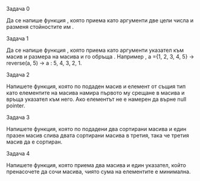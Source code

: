 Задача 0

Да се напише функция , която приeма като аргументи две цели числа и разменя стойностите им .

Задача 1

Да се напише функция , която приема като аргументи указател към масив и размера на масива и го обръща . Например , а ={1, 2, 3, 4, 5} → reverse(a, 5) → a : 5, 4, 3, 2, 1.

Задача 2

Напишете функция, която по подаден масив и елемент от същия тип като елементите на масива намира първото му срещане в масива и връща указател към него. Ако елементът не е намерен да върне null pointer.

Задача 3

Напишете функция, която по подадени два сортирани масива и един празен масив слива двата сортирани масива в третия, така че третия масив да е сортиран.

Задача 4

Напишете функция, която приема два масива и един указател, който пренасочете да сочи масива, чиято сума на елементите е минимална.
